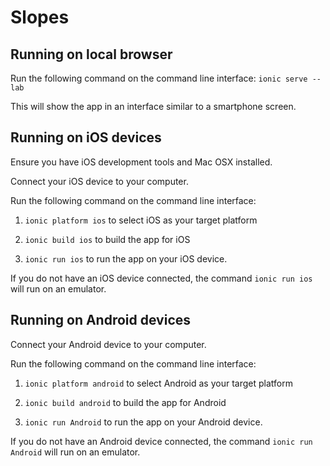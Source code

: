 # Slopes

## Running on local browser

Run the following command on the command line interface:
`ionic serve --lab`

This will show the app in an interface similar to a smartphone screen.

## Running on iOS devices

Ensure you have iOS development tools and Mac OSX installed.

Connect your iOS device to your computer.

Run the following command on the command line interface:

1) `ionic platform ios` to select iOS as your target platform

2) `ionic build ios` to build the app for iOS

3) `ionic run ios` to run the app on your iOS device.

If you do not have an iOS device connected, the command `ionic run ios` will run on an emulator.

## Running on Android devices

Connect your Android device to your computer.

Run the following command on the command line interface:

1) `ionic platform android` to select Android as your target platform

2) `ionic build android` to build the app for Android

3) `ionic run Android` to run the app on your Android device.

If you do not have an Android device connected, the command `ionic run Android` will run on an emulator.
